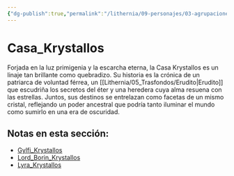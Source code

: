 ```yaml
---
{"dg-publish":true,"permalink":"/lithernia/09-personajes/03-agrupaciones/casa-krystallos/home/"}
---
```


# Casa_Krystallos

Forjada en la luz primigenia y la escarcha eterna, la Casa Krystallos es un linaje tan brillante como quebradizo. Su historia es la crónica de un patriarca de voluntad férrea, un [[Lithernia/05_Trasfondos/Erudito\|Erudito]] que escudriña los secretos del éter y una heredera cuya alma resuena con las estrellas. Juntos, sus destinos se entrelazan como facetas de un mismo cristal, reflejando un poder ancestral que podría tanto iluminar el mundo como sumirlo en una era de oscuridad.

## Notas en esta sección:
- [Gylfi_Krystallos](./Gylfi_Krystallos.md)
- [Lord_Borin_Krystallos](./Lord_Borin_Krystallos.md)
- [Lyra_Krystallos](./Lyra_Krystallos.md)


